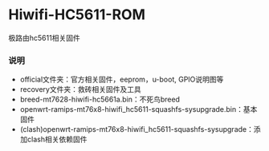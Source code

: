 # Hiwifi-HC5611-ROM
极路由hc5611相关固件

### 说明
- official文件夹：官方相关固件，eeprom，u-boot, GPIO说明图等
- recovery文件夹：救砖相关固件及工具
- breed-mt7628-hiwifi-hc5661a.bin：不死鸟breed
- openwrt-ramips-mt76x8-hiwifi_hc5611-squashfs-sysupgrade.bin：基本固件
- (clash)openwrt-ramips-mt76x8-hiwifi_hc5611-squashfs-sysupgrade：添加clash相关依赖固件